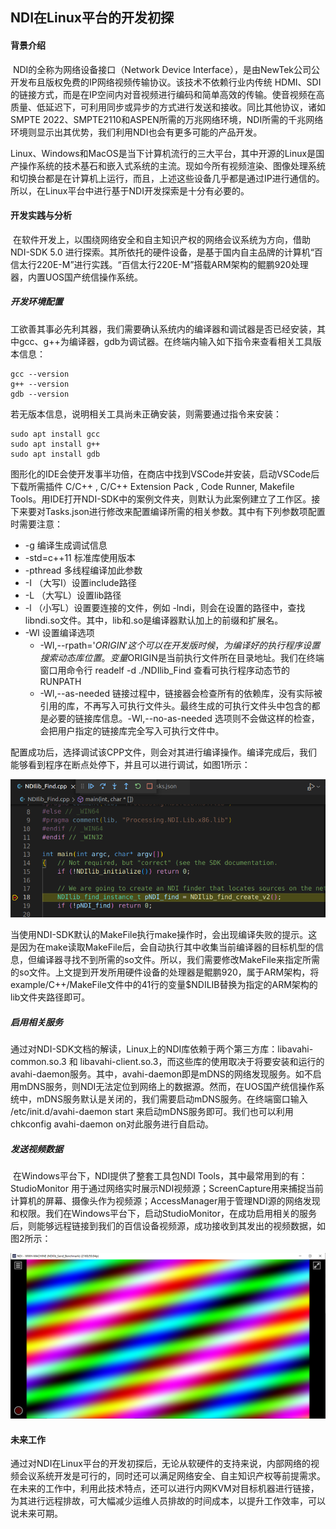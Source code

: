 ## NDI在Linux平台的开发初探

#### 背景介绍

​	NDI的全称为网络设备接口（Network Device Interface），是由NewTek公司公开发布且版权免费的IP网络视频传输协议。该技术不依赖行业内传统 HDMI、SDI 的链接方式，而是在IP空间内对音视频进行编码和简单高效的传输。使音视频在高质量、低延迟下，可利用同步或异步的方式进行发送和接收。同比其他协议，诸如SMPTE 2022、SMPTE2110和ASPEN所需的万兆网络环境，NDI所需的千兆网络环境则显示出其优势，我们利用NDI也会有更多可能的产品开发。

​	Linux、Windows和MacOS是当下计算机流行的三大平台，其中开源的Linux是国产操作系统的技术基石和嵌入式系统的主流。现如今所有视频渲染、图像处理系统和切换台都是在计算机上运行，而且，上述这些设备几乎都是通过IP进行通信的。所以，在Linux平台中进行基于NDI开发探索是十分有必要的。

#### 开发实践与分析

​	在软件开发上，以围绕网络安全和自主知识产权的网络会议系统为方向，借助 NDI-SDK 5.0 进行探索。其所依托的硬件设备，是基于国内自主品牌的计算机“百信太行220E-M”进行实践。“百信太行220E-M”搭载ARM架构的鲲鹏920处理器，内置UOS国产统信操作系统。

##### 开发环境配置

​	工欲善其事必先利其器，我们需要确认系统内的编译器和调试器是否已经安装，其中gcc、g++为编译器，gdb为调试器。在终端内输入如下指令来查看相关工具版本信息：

```
gcc --version
g++ --version
gdb --version
```

若无版本信息，说明相关工具尚未正确安装，则需要通过指令来安装：

```
sudo apt install gcc
sudo apt install g++
sudo apt install gdb
```

​	图形化的IDE会使开发事半功倍，在商店中找到VSCode并安装，启动VSCode后下载所需插件 C/C++ , C/C++ Extension Pack , Code Runner, Makefile Tools。用IDE打开NDI-SDK中的案例文件夹，则默认为此案例建立了工作区。接下来要对Tasks.json进行修改来配置编译所需的相关参数。其中有下列参数项配置时需要注意：

- -g	编译生成调试信息
- -std=c++11   标准库使用版本
- -pthread     多线程编译加此参数
- -I    （大写I）设置include路径
- -L   （大写L）设置lib路径
- -l    （小写L）设置要连接的文件，例如 -lndi，则会在设置的路径中，查找 libndi.so文件。其中，lib和.so是编译器默认加上的前缀和扩展名。
- -Wl    设置编译选项
  - -Wl,--rpath='$ORIGIN'	这个可以在开发版时候，为编译好的执行程序设置搜索动态库位置。变量$ORIGIN是当前执行文件所在目录地址。我们在终端窗口用命令行  readelf -d ./NDIlib_Find 查看可执行程序动态节的RUNPATH
  - -Wl,--as-needed	链接过程中，链接器会检查所有的依赖库，没有实际被引用的库，不再写入可执行文件头。最终生成的可执行文件头中包含的都是必要的链接库信息。-Wl,--no-as-needed 选项则不会做这样的检查，会把用户指定的链接库完全写入可执行文件中。

​	配置成功后，选择调试该CPP文件，则会对其进行编译操作。编译完成后，我们能够看到程序在断点处停下，并且可以进行调试，如图1所示：

![image-20220816170910106](ndi_linux_paper_img/image-20220816170910106.png)

​	当使用NDI-SDK默认的MakeFile执行make操作时，会出现编译失败的提示。这是因为在make读取MakeFile后，会自动执行其中收集当前编译器的目标机型的信息，但编译器寻找不到所需的so文件。所以，我们需要修改MakeFile来指定所需的so文件。上文提到开发所用硬件设备的处理器是鲲鹏920，属于ARM架构，将example/C++/MakeFile文件中的41行的变量$NDILIB替换为指定的ARM架构的lib文件夹路径即可。

##### 启用相关服务

​	通过对NDI-SDK文档的解读，Linux上的NDI库依赖于两个第三方库：libavahi-common.so.3 和 libavahi-client.so.3，而这些库的使用取决于将要安装和运行的avahi-daemon服务。其中，avahi-daemon即是mDNS的网络发现服务。如不启用mDNS服务，则NDI无法定位到网络上的数据源。然而，在UOS国产统信操作系统中，mDNS服务默认是关闭的，我们需要启动mDNS服务。在终端窗口输入 /etc/init.d/avahi-daemon start 来启动mDNS服务即可。我们也可以利用chkconfig avahi-daemon on对此服务进行自启动。

##### 发送视频数据

​	在Windows平台下，NDI提供了整套工具包NDI Tools，其中最常用到的有：StudioMonitor 用于通过网络实时展示NDI视频源；ScreenCapture用来捕捉当前计算机的屏幕、摄像头作为视频源；AccessManager用于管理NDI源的网络发现和权限。我们在Windows平台下，启动StudioMonitor，在成功启用相关的服务后，则能够远程链接到我们的百信设备视频源，成功接收到其发出的视频数据，如图2所示：

![微信图片_20220816180855](ndi_linux_paper_img/微信图片_20220816180855.png)

#### 未来工作

​	通过对NDI在Linux平台的开发初探后，无论从软硬件的支持来说，内部网络的视频会议系统开发是可行的，同时还可以满足网络安全、自主知识产权等前提需求。在未来的工作中，利用此技术特点，还可以进行内网KVM对目标机器进行链接，为其进行远程排故，可大幅减少运维人员排故的时间成本，以提升工作效率，可以说未来可期。







